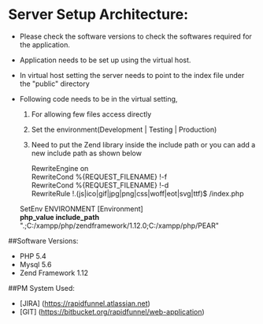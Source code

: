 # Server Setup Architecture:

* Please check the software versions to check the softwares required for the application.
* Application needs to be set up using the virtual host.
* In virtual host setting the server needs to point to the index file under the "public" directory
* Following code needs to be in the virtual setting,
	1. For allowing few files access directly
	2. Set the environment(Development | Testing | Production)
	3. Need to put the Zend library inside the include path or you can add a new include path as shown below

	    RewriteEngine on  
	    RewriteCond %{REQUEST_FILENAME} !-f  
	    RewriteCond %{REQUEST_FILENAME} !-d  
	    RewriteRule !\.(js|ico|gif|jpg|png|css|woff|eot|svg|ttf)$ /index.php  

    SetEnv ENVIRONMENT [Environment]  
    **php_value include_path** ".;C:/xampp/php/zendframework/1.12.0;C:/xampp/php/PEAR"

 
 ##Software Versions:
* PHP 5.4
* Mysql 5.6
* Zend Framework 1.12

 
 ##PM System Used:
* [JIRA] (https://rapidfunnel.atlassian.net)
* [GIT] (https://bitbucket.org/rapidfunnel/web-application)
